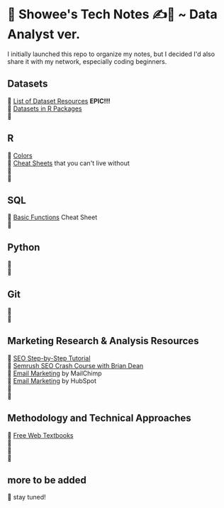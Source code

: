 # 💎 Showee's Tech Notes ✍️🔖 ~ Data Analyst ver.
I initially launched this repo to organize my notes, but I decided I'd also share it with my network, especially coding beginners.

## Datasets
📌 [List of Dataset Resources](https://github.com/ShokoLocoMocco/tech-notes/blob/gh-pages/datasets.md) **EPIC!!!**<br>
📌 [Datasets in R Packages](https://github.com/ShokoLocoMocco/tech-notes/blob/gh-pages/R/datasets.md#datasets)<br>
📌 <br>

## R

📌 [Colors](https://github.com/ShokoLocoMocco/tech-notes/blob/gh-pages/R/colors.md#r-colors-) <br>
📌 [Cheat Sheets](https://github.com/rstudio/cheatsheets) that you can't live without <br>
📌 <br>
📌 <br>

## SQL
📌 [Basic Functions](https://github.com/ShokoLocoMocco/ds-cheatsheets/blob/master/SQL/SQL-cheat-sheet.pdf) Cheat Sheet<br>
📌 <br>

## Python
📌 <br>
📌 <br>

## Git
📌 <br>
📌 <br>

## Marketing Research & Analysis Resources
📌 [SEO Step-by-Step Tutorial](https://blog.hubspot.com/blog/tabid/6307/bid/1436/shortest-tutorial-ever-on-seo-search-engine-optimization.aspx)<br>
📌 [Semrush SEO Crash Course with Brian Dean](https://www.semrush.com/academy/courses/semrush-seo-crash-course-with-brian-dean/lessons/lesson-1/)<br>
📌 [Email Marketing](https://mailchimp.com/resources/email/) by MailChimp<br>
📌 [Email Marketing](https://mailchimp.com/resources/email/) by HubSpot<br>
📌 <br>
📌 <br>

## Methodology and Technical Approaches
📌 [Free Web Textbooks](https://shokolocomocco.github.io/tech-notes/resources/text) <br>
📌 <br>
📌 <br>
📌 <br>

## more to be added
📌 stay tuned! <br>
